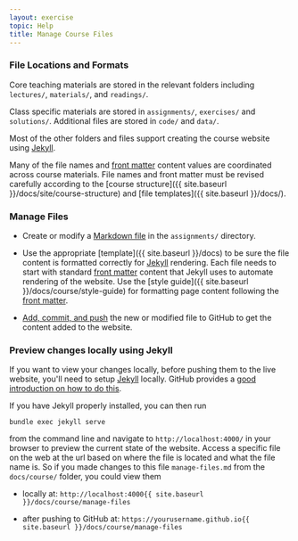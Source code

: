 ```yaml
---
layout: exercise
topic: Help
title: Manage Course Files
---
```


### File Locations and Formats

Core teaching materials are stored in the relevant folders including
`lectures/`, `materials/`, and `readings/`.

Class specific materials are stored in `assignments/`, `exercises/` and `solutions/`. Additional files are stored in `code/` and `data/`.

Most of the other folders and files support creating the course website using
[Jekyll](http://jekyllrb.com/).

Many of the file names and [front matter](https://jekyllrb.com/docs/frontmatter/) content values are coordinated across course materials. File names and front matter must be revised carefully according to the [course structure]({{ site.baseurl }}/docs/site/course-structure) and [file templates]({{ site.baseurl }}/docs/).

### Manage Files

- Create or modify a [Markdown file](http://daringfireball.net/projects/markdown/basics) in the `assignments/` directory.
 
- Use the appropriate [template]({{ site.baseurl }}/docs) to be sure the file content is formatted correctly for [Jekyll](http://jekyllrb.com/) rendering. Each file needs to start with standard [front matter](https://jekyllrb.com/docs/frontmatter/) content that Jekyll uses to automate rendering of the website. Use the [style guide]({{ site.baseurl }}/docs/course/style-guide) for formatting page content following the [front matter](https://jekyllrb.com/docs/frontmatter/).

- [Add, commit, and push](https://help.github.com/articles/create-a-repo/#commit-your-first-change) the new or modified file to GitHub to get the content added to the website.

### Preview changes locally using Jekyll

If you want to view your changes locally, before pushing them to the live
website, you'll need to setup [Jekyll](http://jekyllrb.com/) locally. GitHub 
provides a [good introduction on how to do this](https://help.github.com/articles/using-jekyll-as-a-static-site-generator-with-github-pages/).

If you have Jekyll properly installed, you can then run

`bundle exec jekyll serve`

from the command line and navigate to `http://localhost:4000/` in your browser 
to preview the current state of the website. Access a specific file on the web at the url based on where the file is located and what the file name is. 
So if you made changes to this file `manage-files.md` from the `docs/course/` folder, you could view them

   - locally at: `http://localhost:4000{{ site.baseurl }}/docs/course/manage-files`

   - after pushing to GitHub at: 
`https://yourusername.github.io{{ site.baseurl }}/docs/course/manage-files`